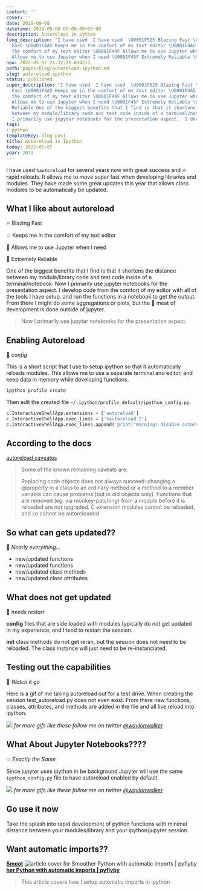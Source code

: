 ```yaml
---
content: ''
cover: ''
date: 2019-09-08
datetime: 2019-09-08 00:00:00+00:00
description: Autoreload in python
long_description: "I have used  I have used  \U0001F525 Blazing Fast \U0001F525 Blazing
  Fast \U0001F4A5 Keeps me in the comfort of my text editor \U0001F4A5 Keeps me in
  the comfort of my text editor \U0001F44F Allows me to use Jupyter when I need \U0001F44F
  Allows me to use Jupyter when I need \U0001F45F Extremely Reliable \U0001F45F Extre"
now: 2022-05-07 21:32:25.894213
path: pages/blog/autoreload-ipython.md
slug: autoreload-ipython
status: published
super_description: "I have used  I have used  \U0001F525 Blazing Fast \U0001F525 Blazing
  Fast \U0001F4A5 Keeps me in the comfort of my text editor \U0001F4A5 Keeps me in
  the comfort of my text editor \U0001F44F Allows me to use Jupyter when I need \U0001F44F
  Allows me to use Jupyter when I need \U0001F45F Extremely Reliable \U0001F45F Extremely
  Reliable One of the biggest benefits that I find is that it shortens the distance
  between my module/library code and test code inside of a terminal/notebook.  Now
  I primarily use jupyter notebooks for the presentation aspect.  I develop code fro"
tags:
- python
templateKey: blog-post
title: Autoreload in Ipython
today: 2022-05-07
year: 2019
---
```


I have used `%autoreload` for several years now with great success and 🔥 rapid reloads.  It allows me to move super fast when developing libraries and modules.  They have made some great updates this year that allows class modules to be automatically be updated.

## What I like about autoreload

🔥 Blazing Fast

💥 Keeps me in the comfort of my text editor

👏 Allows me to use Jupyter when I need

👟 Extremely Reliable

One of the biggest benefits that I find is that it shortens the distance between my module/library code and test code inside of a terminal/notebook.  Now I primarily use jupyter notebooks for the presentation aspect.  I develop code from the comfort of my editor with all of the tools I have setup, and run the functions in a notebook to get the output.  From there I might do some aggregations or plots, but the 🥩 meat of development is done outside of jupyter.

> Now I primarily use jupyter notebooks for the presentation aspect.

## Enabling Autoreload

📐 _config_

This is a short script that I use to setup ipython so that it automatically reloads modules.  This allows me to use a separate terminal and editor, and keep data in memory while developing functions.

```bash
ipython profile create
```

Then edit the created file `~/.ipython/profile_default/ipython_config.py`.

```python
c.InteractiveShellApp.extensions = ['autoreload']
c.InteractiveShellApp.exec_lines = ['%autoreload 2']
c.InteractiveShellApp.exec_lines.append('print("Warning: disable autoreload in ipython_config.py to improve performance.")')
```

## According to the docs

[autoreload caveates](https://ipython.org/ipython-doc/3/config/extensions/autoreload.html#caveats "IPython caveats")

> Some of the known remaining caveats are:
>
> Replacing code objects does not always succeed: changing a @property in a class to an ordinary method or a method to a member variable can cause problems (but in old objects only).
> Functions that are removed (eg. via monkey-patching) from a module before it is reloaded are not upgraded.
> C extension modules cannot be reloaded, and so cannot be autoreloaded.

## So what can gets updated??

🤲 _Nearly everything..._

* new/updated functions
* new/updated functions
* new/updated class methods
* new/updated class attributes

## What does not get updated

🔄 _needs restart_

**config** files that are side loaded with modules typically do not get updated in my experience, and I tend to restart the session.

**init** class methods do not get reran, but the session does not need to be reloaded.  The class instance will just need to be re-instanciated.

## Testing out the capabilities

💨 _Watch_ it go

Here is a gif of me taking autoreload out for a test drive.  When creating the session test_autoreload.py does not even exist. From there new functions, classes, attributes, and methods are added in the file and all live reload into ipython.

![](https://images.waylonwalker.com/test_autoreload4.gif)
_for more gifs like these follow me on twitter_ [_@waylonwalker_](https://twitter.com/_WaylonWalker)

## What About Jupyter Notebooks????

💥 _Exactly the Same_

Since jupyter uses ipython in be background Jupyter will use the same `ipython_config.py` file to have autoreload enabled by default.

![](https://images.waylonwalker.com/test_autoreload_jupyter.gif)
_for more gifs like these follow me on twitter_ [_@waylonwalker_](https://twitter.com/_WaylonWalker)

## Go use it now

Take the splash into rapid development of python functions with minimal distance between your modules/library and your ipython/jupyter session.

## Want automatic imports??


  <div class="onelinelink-wrapper">
      <a class="onelinelink" href="https://waylonwalker.com/pyflyby/">
          <img style="float: right;" align='right' src="https://images.waylonwalker.com/pyflyby-og_250x140.png" alt="article cover for 
 Smoother Python with automatic imports | pyflyby
"/>
          <p><strong>
 Smoother Python with automatic imports | pyflyby
</strong></p>
      </a>
  </div>


> This article covers how I setup automatic imports in ipython